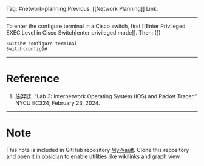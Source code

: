 Tag: #network-planning 
Previous: [[Network Planning]]
Link: 

---

To enter the configure terminal in a Cisco switch, first [[Enter Privileged EXEC Level in Cisco Switch|enter privileged mode]]. Then: (<u>1</u>)

```
Switch# configure terminal
Switch(config)#
```

---

# Reference

1. 施羿廷. “Lab 3: Internetwork Operating System (IOS) and Packet Tracer.” NYCU EC324, February 23, 2024.

---

# Note

This note is included in GitHub repository [My-Vault](https://github.com/LittleD3092/My-Vault.git). Clone this repository and open it in [obsidian](https://obsidian.md/) to enable utilities like wikilinks and graph view.